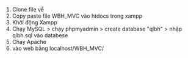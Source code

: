 1. Clone file về
2. Copy paste file WBH_MVC vào htdocs trong xampp
3. Khởi động Xampp
4. Chạy MySQL > chạy phpmyadmin > create database "qlbh" > nhập qlbh.sql vào databese
5. Chạy Apache
6. vào web bằng localhost/WBH_MVC/
